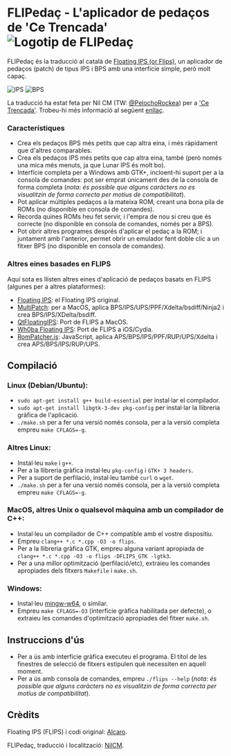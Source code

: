 # FLIPedaç - L'aplicador de pedaços de 'Ce Trencada' ![Logotip de FLIPedaç](./flips.ico)

FLIPedaç és la traducció al català de [Floating IPS (or Flips)](https://github.com/Alcaro/Flips), un aplicador de pedaços (patch) de tipus IPS i BPS amb una interfície simple, però molt capaç.

![IPS](./ips.ico) ![BPS](./bps.ico)

La traducció ha estat feta per Nil CM (TW: [@PelochoRockea](https://twitter.com/PelochoRockea)) per a ['Ce Trencada'](https://cetrencada.cat/).
Trobeu-hi més informació al següent [enllaç](https://cetrencada.cat/comunitat/eines/flipedaç).

### Característiques
- Crea els pedaços BPS més petits que cap altra eina, i més ràpidament que d'altres comparables.
- Crea els pedaços IPS més petits que cap altra eina, també (però només una mica més menuts, ja que Lunar IPS és molt bo).
- Interfície completa per a Windows amb GTK+, incloent-hi suport per a la consola de comandes: pot ser emprat únicament des de la consola de forma completa (*nota: és possible que alguns caràcters no es visualitzin de forma correcta per motius de compatibilitat*).
- Pot aplicar múltiples pedaços a la mateixa ROM, creant una bona pila de ROMs (no disponible en consola de comandes).
- Recorda quines ROMs heu fet servir, i l'empra de nou si creu que és correcte (no disponible en consola de comandes, només per a BPS).
- Pot obrir altres programes després d'aplicar el pedaç a la ROM; i juntament amb l'anterior, permet obrir un emulador fent doble clic a un fitxer BPS (no disponible en consola de comandes).

### Altres eines basades en FLIPS
Aquí sota es llisten altres eines d'aplicació de pedaços basats en FLIPS (algunes per a altres plataformes):
- [Floating IPS](https://github.com/Alcaro/Flips): el Floating IPS original.
- [MultiPatch](https://projects.sappharad.com/tools/multipatch.html): per a MacOS, aplica BPS/IPS/UPS/PPF/Xdelta/bsdiff/Ninja2 i crea BPS/IPS/XDelta/bsdiff.
- [QtFloatingIPS](https://github.com/covarianttensor/QtFloatingIPS): Port de FLIPS a MacOS.
- [Wh0ba Floating IPS](https://wh0ba.github.io/repo/): Port de FLIPS a iOS/Cydia.
- [RomPatcher.js](https://www.marcrobledo.com/RomPatcher.js/): JavaScript, aplica APS/BPS/IPS/PPF/RUP/UPS/Xdelta i crea APS/BPS/IPS/RUP/UPS.

## Compilació

### Linux (Debian/Ubuntu):
- `sudo apt-get install g++ build-essential` per instal·lar el compilador.
- `sudo apt-get install libgtk-3-dev pkg-config` per instal·lar la llibreria gràfica de l'aplicació.
- `./make.sh` per a fer una versió només consola, per a la versió completa empreu `make CFLAGS=-g`.

### Altres Linux:
- Instal·leu `make` i `g++`.
- Per a la llibreria gràfica instal·leu `pkg-config` i `GTK+ 3 headers`.
- Per a suport de perfilació, instal·leu també `curl` o `wget`.
- `./make.sh` per a fer una versió només consola, per a la versió completa empreu `make CFLAGS=-g`.

### MacOS, altres Unix o qualsevol màquina amb un compilador de C++:
- Instal·leu un compilador de C++ compatible amb el vostre dispositiu.
- Empreu `clang++ *.c *.cpp -O3 -o flips`.
- Per a la llibreria gràfica GTK, empreu alguna variant apropiada de `clang++ *.c *.cpp -O3 -o flips -DFLIPS_GTK -lgtk3`.
- Per a una millor optimització (perfilació/etc), extraieu les comandes apropiades dels fitxers `Makefile` i `make.sh`.

### Windows:
- Instal·leu [mingw-w64](https://sourceforge.net/projects/mingw-w64/files/Toolchains%20targetting%20Win64/Personal%20Builds/mingw-builds/8.1.0/threads-win32/seh/), o similar.
- Empreu `make CFLAGS=-O3` (interfície gràfica habilitada per defecte), o extraieu les comandes d'optimització apropiades del fitxer `make.sh`.

## Instruccions d'ús
- Per a ús amb interfície gràfica executeu el programa. El títol de les finestres de selecció de fitxers estipulen què necessiten en aquell moment.
- Per a ús amb consola de comandes, empreu `./flips --help` (*nota: és possible que alguns caràcters no es visualitzin de forma correcta per motius de compatibilitat*).

## Crèdits
Floating IPS (FLIPS) i codi original: [Alcaro](https://github.com/alcaro/).

FLIPedaç, traducció i localització: [NilCM](https://github.com/Nilcm01/).
